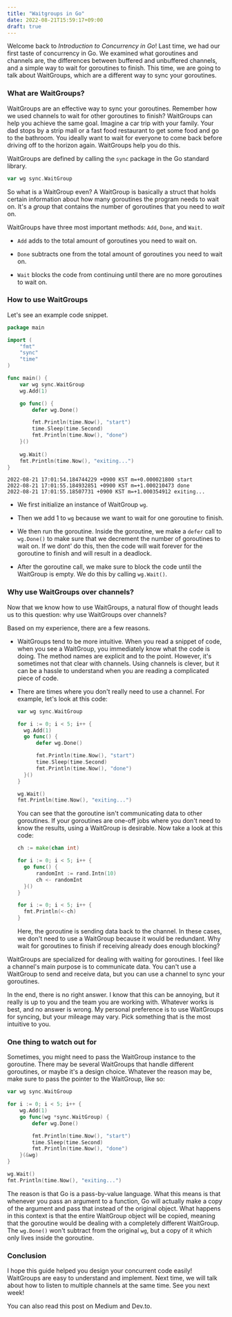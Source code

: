 ```yaml
---
title: "Waitgroups in Go"
date: 2022-08-21T15:59:17+09:00
draft: true
---
```


Welcome back to *Introduction to Concurrency in Go*! Last time, we had our first taste of concurrency in Go. We examined what goroutines and channels are, the differences between buffered and unbuffered channels, and a simple way to wait for goroutines to finish. This time, we are going to talk about WaitGroups, which are a different way to sync your goroutines.

### What are WaitGroups?

WaitGroups are an effective way to sync your goroutines. Remember how we used channels to wait for other goroutines to finish? WaitGroups can help you achieve the same goal. Imagine a car trip with your family. Your dad stops by a strip mall or a fast food restaurant to get some food and go to the bathroom. You ideally want to wait for everyone to come back before driving off to the horizon again. WaitGroups help you do this.

WaitGroups are defined by calling the `sync` package in the Go standard library.

```go
var wg sync.WaitGroup
```

So what is a WaitGroup even? A WaitGroup is basically a struct that holds certain information about how many goroutines the program needs to wait on. It's a *group* that contains the number of goroutines that you need to *wait* on.

WaitGroups have three most important methods: `Add`, `Done`, and `Wait`.

- `Add` adds to the total amount of goroutines you need to wait on.

- `Done` subtracts one from the total amount of goroutines you need to wait on.

- `Wait` blocks the code from continuing until there are no more goroutines to wait on.

### How to use WaitGroups

Let's see an example code snippet.

```go
package main

import (
	"fmt"
	"sync"
	"time"
)

func main() {
	var wg sync.WaitGroup
	wg.Add(1)

	go func() {
		defer wg.Done()

		fmt.Println(time.Now(), "start")
		time.Sleep(time.Second)
		fmt.Println(time.Now(), "done")
	}()
	
	wg.Wait()
	fmt.Println(time.Now(), "exiting...")
}
```

```
2022-08-21 17:01:54.184744229 +0900 KST m=+0.000021800 start
2022-08-21 17:01:55.184932851 +0900 KST m=+1.000210473 done
2022-08-21 17:01:55.18507731 +0900 KST m=+1.000354912 exiting...
```

- We first initialize an instance of WaitGroup `wg`. 

- Then we add 1 to `wg` because we want to wait for one goroutine to finish. 

- We then run the goroutine. Inside the goroutine, we make a `defer` call to `wg.Done()` to make sure that we decrement the number of goroutines to wait on. If we dont' do this, then the code will wait forever for the goroutine to finish and will result in a deadlock.

- After the goroutine call, we make sure to block the code until the WaitGroup is empty. We do this by calling `wg.Wait()`.

### Why use WaitGroups over channels?

Now that we know how to use WaitGroups, a natural flow of thought leads us to this question: why use WaitGroups over channels?

Based on my experience, there are a few reasons.

- WaitGroups tend to be more intuitive. When you read a snippet of code, when you see a WaitGroup, you immediately know what the code is doing. The method names are explicit and to the point. However, it's sometimes not that clear with channels. Using channels is clever, but it can be a hassle to understand when you are reading a complicated piece of code.

- There are times where you don't really need to use a channel. For example, let's look at this code:
  
  ```go
  var wg sync.WaitGroup
  
  for i := 0; i < 5; i++ {
  	wg.Add(1)
  	go func() {
  		defer wg.Done()
  
  		fmt.Println(time.Now(), "start")
  		time.Sleep(time.Second)
  		fmt.Println(time.Now(), "done")
  	}()
  }
  
  wg.Wait()
  fmt.Println(time.Now(), "exiting...")
  ```
  
  You can see that the goroutine isn't communicating data to other goroutines. If your goroutines are one-off jobs where you don't need to know the results, using a WaitGroup is desirable. Now take a look at this code:
  
  ```go
  ch := make(chan int)
  
  for i := 0; i < 5; i++ {
  	go func() {
  		randomInt := rand.Intn(10)
  		ch <- randomInt
  	}()
  }
  
  for i := 0; i < 5; i++ {
  	fmt.Println(<-ch)
  }
  ```
  
  Here, the goroutine is sending data back to the channel. In these cases, we don't need to use a WaitGroup because it would be redundant. Why wait for goroutines to finish if receiving already does enough blocking?

WaitGroups are specialized for dealing with waiting for goroutines. I feel like a channel's main purpose is to communicate data. You can't use a WaitGroup to send and receive data, but you can use a channel to sync your goroutines.

In the end, there is no right answer. I know that this can be annoying, but it really is up to you and the team you are working with. Whatever works is best, and no answer is wrong. My personal preference is to use WaitGroups for syncing, but your mileage may vary. Pick something that is the most intuitive to you.

### One thing to watch out for

Sometimes, you might need to pass the WaitGroup instance to the goroutine. There may be several WaitGroups that handle different goroutines, or maybe it's a design choice. Whatever the reason may be, make sure to pass the pointer to the WaitGroup, like so:

```go
var wg sync.WaitGroup

for i := 0; i < 5; i++ {
	wg.Add(1)
	go func(wg *sync.WaitGroup) {
		defer wg.Done()

		fmt.Println(time.Now(), "start")
		time.Sleep(time.Second)
		fmt.Println(time.Now(), "done")
	}(&wg)
}

wg.Wait()
fmt.Println(time.Now(), "exiting...")
```

The reason is that Go is a pass-by-value language. What this means is that whenever you pass an argument to a function, Go will actually make a copy of the argument and pass that instead of the original object. What happens in this context is that the entire WaitGroup object will be copied, meaning that the goroutine would be dealing with a completely different WaitGroup. The `wg.Done()` won't subtract from the original `wg`, but a copy of it which only lives inside the goroutine.

### Conclusion

I hope this guide helped you design your concurrent code easily! WaitGroups are easy to understand and implement. Next time, we will talk about how to listen to multiple channels at the same time. See you next week!

You can also read this post on Medium and Dev.to.
